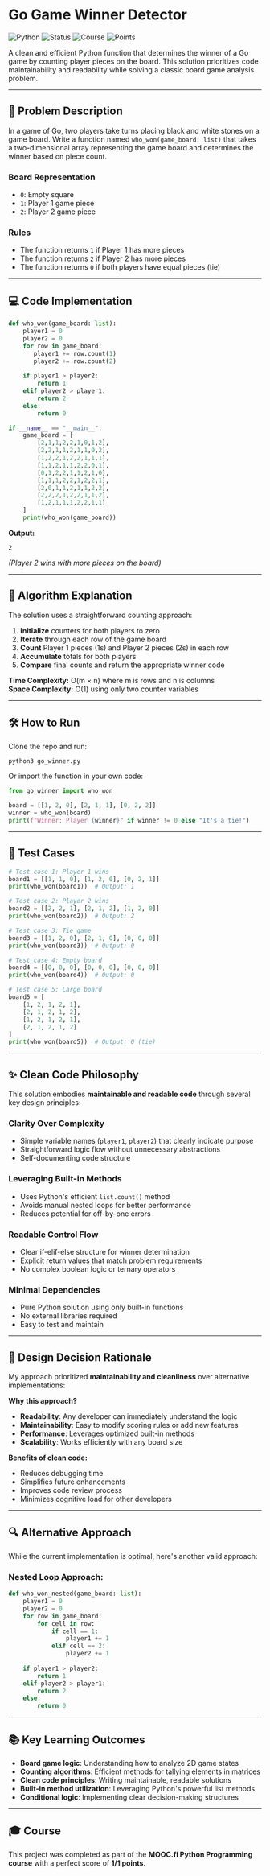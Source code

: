# Go Game Winner Detector

![Python](https://img.shields.io/badge/Python-3.x-blue)
![Status](https://img.shields.io/badge/Status-Completed-brightgreen)
![Course](https://img.shields.io/badge/MOOC.fi-Python%20Programming-lightgrey)
![Points](https://img.shields.io/badge/Points-1%2F1-success)

A clean and efficient Python function that determines the winner of a Go game by counting player pieces on the board. This solution prioritizes code maintainability and readability while solving a classic board game analysis problem.

---

## 📖 Problem Description

In a game of Go, two players take turns placing black and white stones on a game board. Write a function named `who_won(game_board: list)` that takes a two-dimensional array representing the game board and determines the winner based on piece count.

### Board Representation
- `0`: Empty square
- `1`: Player 1 game piece
- `2`: Player 2 game piece

### Rules
- The function returns `1` if Player 1 has more pieces
- The function returns `2` if Player 2 has more pieces  
- The function returns `0` if both players have equal pieces (tie)

---

## 💻 Code Implementation

```python
def who_won(game_board: list):
    player1 = 0
    player2 = 0
    for row in game_board:
       player1 += row.count(1)
       player2 += row.count(2)
    
    if player1 > player2:
        return 1
    elif player2 > player1:
        return 2
    else:
        return 0

if __name__ == "__main__":
    game_board = [
        [2,1,1,2,2,1,0,1,2],
        [2,2,1,1,2,1,1,0,2],
        [1,2,2,1,2,2,1,1,1],
        [1,1,2,1,1,2,2,0,1],
        [0,1,2,2,1,1,2,1,0],
        [1,1,1,2,2,1,2,2,1],
        [2,0,1,1,2,1,1,2,2],
        [2,2,2,1,2,2,1,1,2],
        [1,2,1,1,1,2,2,1,1]
    ]
    print(who_won(game_board))
```

**Output:**
```
2
```
*(Player 2 wins with more pieces on the board)*

---

## 🧠 Algorithm Explanation

The solution uses a straightforward counting approach:

1. **Initialize** counters for both players to zero
2. **Iterate** through each row of the game board
3. **Count** Player 1 pieces (1s) and Player 2 pieces (2s) in each row
4. **Accumulate** totals for both players
5. **Compare** final counts and return the appropriate winner code

**Time Complexity:** O(m × n) where m is rows and n is columns  
**Space Complexity:** O(1) using only two counter variables

---

## 🛠 How to Run

Clone the repo and run:

```bash
python3 go_winner.py
```

Or import the function in your own code:

```python
from go_winner import who_won

board = [[1, 2, 0], [2, 1, 1], [0, 2, 2]]
winner = who_won(board)
print(f"Winner: Player {winner}" if winner != 0 else "It's a tie!")
```

---

## 🧪 Test Cases

```python
# Test case 1: Player 1 wins
board1 = [[1, 1, 0], [1, 2, 0], [0, 2, 1]]
print(who_won(board1))  # Output: 1

# Test case 2: Player 2 wins
board2 = [[2, 2, 1], [2, 1, 2], [1, 2, 0]]
print(who_won(board2))  # Output: 2

# Test case 3: Tie game
board3 = [[1, 2, 0], [2, 1, 0], [0, 0, 0]]
print(who_won(board3))  # Output: 0

# Test case 4: Empty board
board4 = [[0, 0, 0], [0, 0, 0], [0, 0, 0]]
print(who_won(board4))  # Output: 0

# Test case 5: Large board
board5 = [
    [1, 2, 1, 2, 1],
    [2, 1, 2, 1, 2],
    [1, 2, 1, 2, 1],
    [2, 1, 2, 1, 2]
]
print(who_won(board5))  # Output: 0 (tie)
```

---

## ✨ Clean Code Philosophy

This solution embodies **maintainable and readable code** through several key design principles:

### **Clarity Over Complexity**
- Simple variable names (`player1`, `player2`) that clearly indicate purpose
- Straightforward logic flow without unnecessary abstractions
- Self-documenting code structure

### **Leveraging Built-in Methods**
- Uses Python's efficient `list.count()` method
- Avoids manual nested loops for better performance
- Reduces potential for off-by-one errors

### **Readable Control Flow**
- Clear if-elif-else structure for winner determination
- Explicit return values that match problem requirements
- No complex boolean logic or ternary operators

### **Minimal Dependencies**
- Pure Python solution using only built-in functions
- No external libraries required
- Easy to test and maintain

---

## 🎯 Design Decision Rationale

My approach prioritized **maintainability and cleanliness** over alternative implementations:

**Why this approach?**
- **Readability**: Any developer can immediately understand the logic
- **Maintainability**: Easy to modify scoring rules or add new features
- **Performance**: Leverages optimized built-in methods
- **Scalability**: Works efficiently with any board size

**Benefits of clean code:**
- Reduces debugging time
- Simplifies future enhancements
- Improves code review process
- Minimizes cognitive load for other developers

---

## 🔍 Alternative Approach

While the current implementation is optimal, here's another valid approach:

### Nested Loop Approach:
```python
def who_won_nested(game_board: list):
    player1 = 0
    player2 = 0
    for row in game_board:
        for cell in row:
            if cell == 1:
                player1 += 1
            elif cell == 2:
                player2 += 1
    
    if player1 > player2:
        return 1
    elif player2 > player1:
        return 2
    else:
        return 0
```

---

## 📚 Key Learning Outcomes

* **Board game logic**: Understanding how to analyze 2D game states
* **Counting algorithms**: Efficient methods for tallying elements in matrices
* **Clean code principles**: Writing maintainable, readable solutions
* **Built-in method utilization**: Leveraging Python's powerful list methods
* **Conditional logic**: Implementing clear decision-making structures

---

## 🎓 Course

This project was completed as part of the **MOOC.fi Python Programming course** with a perfect score of **1/1 points**.
